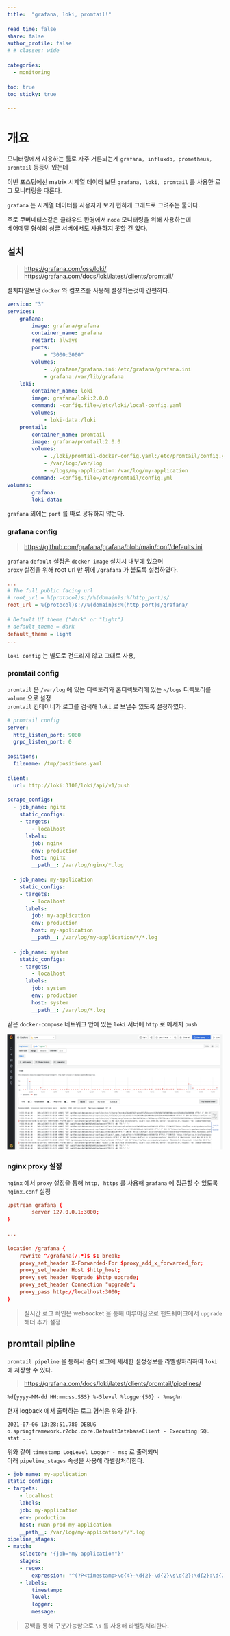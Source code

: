 ```yaml
---
title:  "grafana, loki, promtail!"

read_time: false
share: false
author_profile: false
# # classes: wide

categories:
  - monitoring

toc: true
toc_sticky: true

---
```


# 개요  

모니터링에서 사용하는 툴로 자주 거론되는게 `grafana, influxdb, prometheus, promtail` 등등이 있는데  

이번 포스팅에선 matrix 시계열 데이터 보단 `grafana, loki, promtail` 를 사용한 로그 모니터링을 다룬다.  

`grafana` 는 시계열 데이터를 사용자가 보기 편하게 그래프로 그려주는 툴이다.  

주로 쿠버네티스같은 클라우드 환경에서 `node` 모니터링을 위해 사용하는데  
베어메탈 형식의 싱글 서버에서도 사용하지 못할 건 없다.  


## 설치  

> https://grafana.com/oss/loki/
> https://grafana.com/docs/loki/latest/clients/promtail/

설치파일보단 `docker` 와 컴포즈를 사용해 설정하는것이 간편하다.  

```yaml
version: "3"
services: 
    grafana:
        image: grafana/grafana
        container_name: grafana
        restart: always
        ports:
            - "3000:3000"
        volumes:
            - ./grafana/grafana.ini:/etc/grafana/grafana.ini
            - grafana:/var/lib/grafana
    loki:
        container_name: loki
        image: grafana/loki:2.0.0
        command: -config.file=/etc/loki/local-config.yaml
        volumes:
            - loki-data:/loki
    promtail:
        container_name: promtail
        image: grafana/promtail:2.0.0
        volumes:
            - ./loki/promtail-docker-config.yaml:/etc/promtail/config.yml
            - /var/log:/var/log
            - ~/logs/my-application:/var/log/my-application
        command: -config.file=/etc/promtail/config.yml
volumes:
        grafana:
        loki-data:
```

`grafana` 외에는 `port` 를 따로 공유하지 않는다.  

### grafana config  

> https://github.com/grafana/grafana/blob/main/conf/defaults.ini

`grafana` `default` 설정은 `docker image` 설치시 내부에 있으며  
`proxy` 설정을 위해 root url 만 뒤에 `/grafana` 가 붙도록 설정하였다.  

```ini
...
# The full public facing url
# root_url = %(protocol)s://%(domain)s:%(http_port)s/
root_url = %(protocol)s://%(domain)s:%(http_port)s/grafana/

# Default UI theme ("dark" or "light")
# default_theme = dark
default_theme = light
...
```

`loki config` 는 별도로 건드리지 않고 그대로 사용,  

### promtail config

`promtail` 은 `/var/log` 에 있는 디렉토리와 홈디렉토리에 있는 `~/logs` 디렉토리를 `volume` 으로 설정  
`promtail` 컨테이너가 로그를 검색해 `loki` 로 보낼수 있도록 설정하였다.  


```yaml
# promtail config
server:
  http_listen_port: 9080
  grpc_listen_port: 0

positions:
  filename: /tmp/positions.yaml

client:
  url: http://loki:3100/loki/api/v1/push

scrape_configs:
  - job_name: nginx
    static_configs:
    - targets:
        - localhost
      labels:
        job: nginx
        env: production
        host: nginx
        __path__: /var/log/nginx/*.log

  - job_name: my-application
    static_configs:
    - targets:
        - localhost
      labels:
        job: my-application
        env: production
        host: my-application
        __path__: /var/log/my-application/*/*.log

  - job_name: system
    static_configs:
    - targets:
        - localhost
      labels:
        job: system
        env: production
        host: system
        __path__: /var/log/*.log
```

같은 `docker-compose` 네트워크 안에 있는 `loki` 서버에 `http` 로 메세지 `push`  

![ddd1](/assets/2021/grafana1.png)  


### nginx proxy 설정  

`nginx` 에서 `proxy` 설정을 통해 `http, https` 를 사용해 `grafana` 에 접근할 수 있도록 `nginx.conf` 설정  

```conf
upstream grafana {
        server 127.0.0.1:3000;
}

...

location /grafana {
    rewrite ^/grafana(/.*)$ $1 break;
    proxy_set_header X-Forwarded-For $proxy_add_x_forwarded_for;
    proxy_set_header Host $http_host;
    proxy_set_header Upgrade $http_upgrade;
    proxy_set_header Connection "upgrade";
    proxy_pass http://localhost:3000;
}
```

> 실시간 로그 확인은 websocket 을 통해 이루어짐으로 핸드쉐이크에서 `upgrade` 해더 추가 설정   

## promtail pipline  

`promtail pipeline` 을 통해서 좀더 로그에 세세한 설정정보를 라벨링처리하여 `loki` 에 저장할 수 있다.  

> https://grafana.com/docs/loki/latest/clients/promtail/pipelines/  


```
%d{yyyy-MM-dd HH:mm:ss.SSS} %-5level %logger{50} - %msg%n
```

현재 logback 에서 출력하는 로그 형식은 위와 같다.  

```
2021-07-06 13:28:51.780 DEBUG o.springframework.r2dbc.core.DefaultDatabaseClient - Executing SQL stat ...
```

위와 같이 `timestamp LogLevel Logger - msg` 로 출력되며  
아래 `pipeline_stages` 속성을 사용해 라벨링처리한다.  

```yaml
- job_name: my-application
static_configs:
- targets:
    - localhost
    labels:
    job: my-application
    env: production
    host: ruan-prod-my-application
    __path__: /var/log/my-application/*/*.log
pipeline_stages:
- match:
    selector: '{job="my-application"}'
    stages:
    - regex:
        expression: '^(?P<timestamp>\d{4}-\d{2}-\d{2}\s\d{2}:\d{2}:\d{2}\.\d{3})\s(?P<level>[A-Z]{4,5})\s(?P<logger>.*)\s-\s(?P<message>.*)$'
    - labels:
        timestamp:
        level:
        logger:
        message:
```

> 공백을 통해 구분가능함으로 `\s` 를 사용해 라벨링처리한다.  